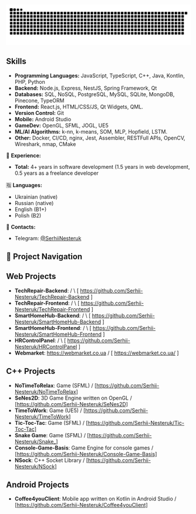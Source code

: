 <p align="center">
<picture>
  <source media="(prefers-color-scheme: dark)" srcset="https://raw.githubusercontent.com/Serhii-Nesteruk/Serhii-Nesteruk/output/github-contribution-grid-snake-dark.svg">
  <source media="(prefers-color-scheme: light)" srcset="https://raw.githubusercontent.com/Serhii-Nesteruk/Serhii-Nesteruk/output/github-contribution-grid-snake.svg">
  <img alt="github contribution grid snake animation" src="https://raw.githubusercontent.com/Serhii-Nesteruk/Serhii-Nesteruk/output/github-contribution-grid-snake.svg">
</picture>

## Skills
* **Programming Languages:** JavaScript, TypeScript, C++, Java, Kontlin, PHP, Python
* **Backend:** Node.js, Express, NestJS, Spring Framework, Qt  
* **Databases:** SQL, NoSQL, PostgreSQL, MySQL, SQLite, MongoDB, Pinecone, TypeORM
* **Frontend:** React.js, HTML/CSS/JS, Qt Widgets, QML.
* **Version Control:** Git
* **Mobile:** Android Studio
* **GameDev:** OpenGL, SFML, JOGL, UE5
* **ML/AI Algorithms:** k-nn, k-means, SOM, MLP, Hopfield, LSTM.
* **Other:** Docker, CI/CD, nginx, Jest, Assembler, RESTFull APIs, OpenCV, Wireshark, nmap, CMake

🔧 **Experience:**

* **Total:** 4+ years in software development (1.5 years in web development, 0.5 years as a freelance developer

🈯 **Languages:**

* Ukrainian (native)
* Russian (native)
* English (B1+)
* Polish (B2)

📨 **Contacts:**

* Telegram: [@SerhiiNesteruk](https://t.me/SerhiiNesteruk)

## 📂 Project Navigation

## Web Projects

* **TechRepair-Backend**: / \               [ https://github.com/Serhii-Nesteruk/TechRepair-Backend ]
* **TechRepair-Frontend**: / \              [ https://github.com/Serhii-Nesteruk/TechRepair-Frontend ]
* **SmartHomeHub-Backend**: / \             [ https://github.com/Serhii-Nesteruk/SmartHomeHub-Backend ]
* **SmartHomeHub-Frontend**: / \            [ https://github.com/Serhii-Nesteruk/SmartHomeHub-Frontend ]
* **HRControlPanel**: / \                   [ https://github.com/Serhii-Nesteruk/HRControlPanel ]
* **Webmarket**: https://webmarket.co.ua / \[ https://webmarket.co.ua/ ]

## C++ Projects

* **NoTimeToRelax**: Game (SFML) / \[https://github.com/Serhii-Nesteruk/NoTimeToRelax]
* **SeNes2D**: 3D Game Engine written on OpenGL / \[https://github.com/Serhii-Nesteruk/SeNes2D]
* **TimeToWork**: Game (UE5) / \[https://github.com/Serhii-Nesteruk/TimeToWork]
* **Tic-Toc-Tac**: Game (SFML) / \[https://github.com/Serhii-Nesteruk/Tic-Toc-Tac]
* **Snake Game**: Game (SFML) / \[https://github.com/Serhii-Nesteruk/Snake_]
* **Console-Game-Basis**: Game Engine for console games / \[https://github.com/Serhii-Nesteruk/Console-Game-Basis]
* **NSock**: C++ Socket Library / \[https://github.com/Serhii-Nesteruk/NSock]

## Android Projects
* **Coffee4youClient**: Mobile app written on Kotlin in Android Studio / \[https://github.com/Serhii-Nesteruk/Coffee4youClient]


